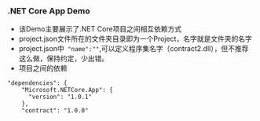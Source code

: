 ### .NET Core App Demo
* 该Demo主要展示了.NET Core项目之间相互依赖方式
* project.json文件所在的文件夹目录即为一个Project，名字就是文件夹的名字
* project.json中` "name":""`,可以定义程序集名字（contract2.dll），但不推荐这么做，保持约定，少出错。
* 项目之间的依赖
```
"dependencies": {
    "Microsoft.NETCore.App": {
      "version": "1.0.1"
    },
    "contract": "1.0.0"
```